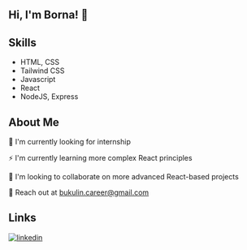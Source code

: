 
## Hi, I'm Borna! 👋

##  Skills
- HTML, CSS 
- Tailwind CSS 
- Javascript
- React
- NodeJS, Express

## About Me
:mag_right: I'm currently looking for internship

:zap: I'm currently learning more complex React principles

:stars: I'm looking to collaborate on more advanced React-based projects

:incoming_envelope: Reach out at bukulin.career@gmail.com

## Links
[![linkedin](https://img.shields.io/badge/linkedin-0A66C2?style=for-the-badge&logo=linkedin&logoColor=white)](https://www.linkedin.com/in/bbukulin/)


